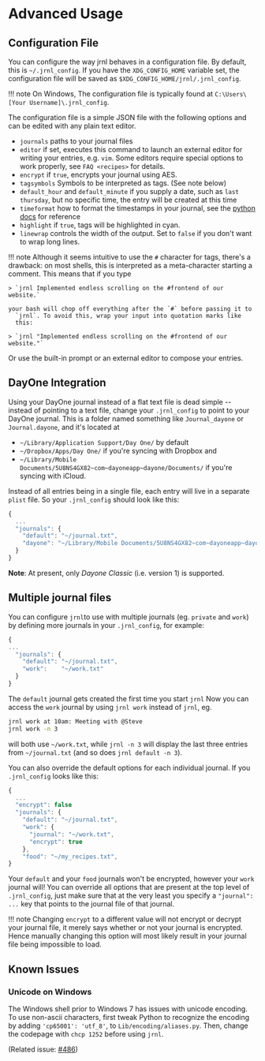 # Advanced Usage

## Configuration File

You can configure the way jrnl behaves in a configuration file. By
default, this is `~/.jrnl_config`. If you have the `XDG_CONFIG_HOME`
variable set, the configuration file will be saved as
`$XDG_CONFIG_HOME/jrnl/.jrnl_config`.

!!! note
    On Windows, The configuration file is typically found at `C:\Users\[Your Username]\.jrnl_config`.

The configuration file is a simple JSON file with the following options
and can be edited with any plain text editor.

  - `journals`
    paths to your journal files
  - `editor`
    if set, executes this command to launch an external editor for
    writing your entries, e.g. `vim`. Some editors require special
    options to work properly, see `FAQ <recipes>` for details.
  - `encrypt`
    if `true`, encrypts your journal using AES.
  - `tagsymbols`
    Symbols to be interpreted as tags. (See note below)
  - `default_hour` and `default_minute`
    if you supply a date, such as `last thursday`, but no specific
    time, the entry will be created at this time
  - `timeformat`
    how to format the timestamps in your journal, see the [python docs](http://docs.python.org/library/time.html#time.strftime) for reference
  - `highlight`
    if `true`, tags will be highlighted in cyan.
  - `linewrap`
    controls the width of the output. Set to `false` if you don't
    want to wrap long lines.

!!! note
    Although it seems intuitive to use the `#`
    character for tags, there's a drawback: on most shells, this is
    interpreted as a meta-character starting a comment. This means that if
    you type

    > `jrnl Implemented endless scrolling on the #frontend of our website.`

    your bash will chop off everything after the `#` before passing it to
      `jrnl`. To avoid this, wrap your input into quotation marks like
      this:

    > `jrnl "Implemented endless scrolling on the #frontend of our website."`

  Or use the built-in prompt or an external editor to compose your
  entries.

## DayOne Integration

Using your DayOne journal instead of a flat text file is dead simple --
instead of pointing to a text file, change your `.jrnl_config` to point
to your DayOne journal. This is a folder named something like
`Journal_dayone` or `Journal.dayone`, and it's located at

  - `~/Library/Application Support/Day One/` by default
  - `~/Dropbox/Apps/Day One/` if you're syncing with Dropbox and
  - `~/Library/Mobile
    Documents/5U8NS4GX82~com~dayoneapp~dayone/Documents/` if you're
    syncing with iCloud.

Instead of all entries being in a single file, each entry will live in a
separate `plist` file. So your `.jrnl_config` should look like this:

``` javascript
{
  ...
  "journals": {
    "default": "~/journal.txt",
    "dayone": "~/Library/Mobile Documents/5U8NS4GX82~com~dayoneapp~dayone/Documents/Journal_dayone"
  }
}
```

**Note**: At present, only *Dayone Classic* (i.e. version 1) is supported.

## Multiple journal files

You can configure `jrnl`to use with multiple journals (eg.
`private` and `work`) by defining more journals in your `.jrnl_config`,
for example:

``` javascript
{
...
  "journals": {
    "default": "~/journal.txt",
    "work":    "~/work.txt"
  }
}
```

The `default` journal gets created the first time you start `jrnl`
Now you can access the `work` journal by using `jrnl work` instead of
`jrnl`, eg.

``` sh
jrnl work at 10am: Meeting with @Steve
jrnl work -n 3
```

will both use `~/work.txt`, while `jrnl -n 3` will display the last
three entries from `~/journal.txt` (and so does `jrnl default -n 3`).

You can also override the default options for each individual journal.
If you `.jrnl_config` looks like this:

``` javascript
{
  ...
  "encrypt": false
  "journals": {
    "default": "~/journal.txt",
    "work": {
      "journal": "~/work.txt",
      "encrypt": true
    },
    "food": "~/my_recipes.txt",
}
```

Your `default` and your `food` journals won't be encrypted, however your
`work` journal will! You can override all options that are present at
the top level of `.jrnl_config`, just make sure that at the very least
you specify a `"journal": ...` key that points to the journal file of
that journal.

!!! note
    Changing `encrypt` to a different value will not encrypt or decrypt your
    journal file, it merely says whether or not your journal
    is encrypted. Hence manually changing
    this option will most likely result in your journal file being
    impossible to load.

## Known Issues

### Unicode on Windows

The Windows shell prior to Windows 7 has issues with unicode encoding.
To use non-ascii characters, first tweak Python to recognize the encoding by adding `'cp65001': 'utf_8'`, to `Lib/encoding/aliases.py`. Then, change the codepage with `chcp 1252` before using `jrnl`.

(Related issue: [#486](https://github.com/jrnl-org/jrnl/issues/486))
